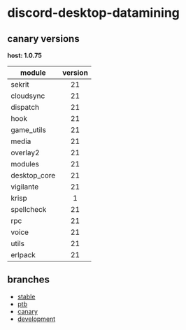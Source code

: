 # discord-desktop-datamining

## canary versions

**host: 1.0.75**

| module | version |
| ------ | :-----: |
| sekrit | 21 |
| cloudsync | 21 |
| dispatch | 21 |
| hook | 21 |
| game_utils | 21 |
| media | 21 |
| overlay2 | 21 |
| modules | 21 |
| desktop_core | 21 |
| vigilante | 21 |
| krisp | 1 |
| spellcheck | 21 |
| rpc | 21 |
| voice | 21 |
| utils | 21 |
| erlpack | 21 |

## branches

- [stable](https://github.com/OpenAsar/discord-desktop-datamining/tree/stable)
- [ptb](https://github.com/OpenAsar/discord-desktop-datamining/tree/ptb)
- [canary](https://github.com/OpenAsar/discord-desktop-datamining/tree/canary)
- [development](https://github.com/OpenAsar/discord-desktop-datamining/tree/development)